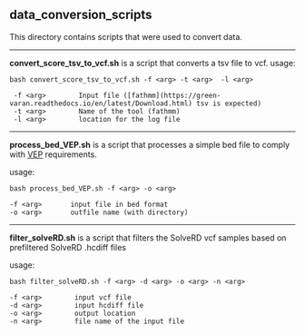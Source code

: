 ## data_conversion_scripts

This directory contains scripts that were used to convert data. 

---
**convert_score_tsv_to_vcf.sh** is a script that converts a tsv file to vcf. 
usage:

```
bash convert_score_tsv_to_vcf.sh -f <arg> -t <arg>  -l <arg>

 -f <arg>        Input file ([fathmm](https://green-varan.readthedocs.io/en/latest/Download.html) tsv is expected)
 -t <arg>        Name of the tool (fathmm)
 -l <arg>        location for the log file

 ```
---
**process_bed_VEP.sh** is a script that processes a simple bed file to comply with [VEP](https://www.ensembl.org/info/docs/tools/vep/script/vep_custom.html) requirements.

usage:

 ```
 bash process_bed_VEP.sh -f <arg> -o <arg>

 -f <arg>       input file in bed format
 -o <arg>       outfile name (with directory)
 ```
 
---
**filter_solveRD.sh** is a script that filters the SolveRD vcf samples based on prefiltered SolveRD .hcdiff files

usage:

```
bash filter_solveRD.sh -f <arg> -d <arg> -o <arg> -n <arg>

-f <arg>        input vcf file
-d <arg>        input hcdiff file
-o <arg>        output location
-n <arg>        file name of the input file
```

